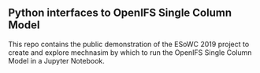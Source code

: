 ## Python interfaces to OpenIFS Single Column Model

This repo contains the public demonstration of the ESoWC 2019 project
to create and explore mechnasim by which to run the OpenIFS Single
Column Model in a Jupyter Notebook.